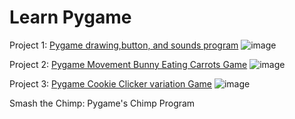 # Learn Pygame
Project 1: [Pygame drawing,button, and sounds program](https://youtu.be/L0sDTidXxbY) 
![image](https://user-images.githubusercontent.com/63701122/175455151-256f7378-78a6-4b52-87fb-607db9129024.png)

Project 2: [Pygame Movement Bunny Eating Carrots Game](https://youtu.be/ML86u6EeTug)
![image](https://user-images.githubusercontent.com/63701122/175455351-cca8f076-ab9d-457c-bff3-0703a067b687.png)


Project 3: [Pygame Cookie Clicker variation Game](https://youtu.be/LFbPcNsRopM)
![image](https://user-images.githubusercontent.com/63701122/175455480-2c758222-b8f3-40cc-968c-8964d1dfc651.png)


Smash the Chimp: Pygame's Chimp Program
